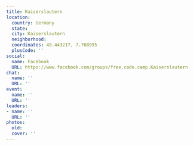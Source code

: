 ```yaml
---
title: Kaiserslautern
location:
  country: Germany
  state: 
  city: Kaiserslautern
  neighborhood: 
  coordinates: 49.443217, 7.768995
  plusCode: ''
social:
  name: Facebook
  URL: https://www.facebook.com/groups/free.code.camp.Kaiserslautern
chat:
  name: ''
  URL: ''
event:
  name: ''
  URL: ''
leaders:
- name: ''
  URL: ''
photos:
  old: 
  cover: ''
---
```

